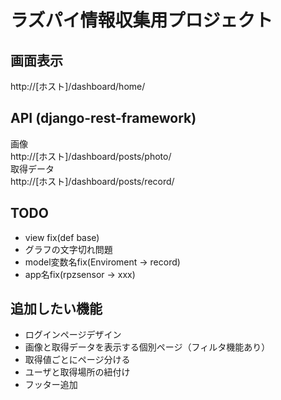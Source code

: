 # ラズパイ情報収集用プロジェクト

## 画面表示

http://[ホスト]/dashboard/home/  

## API (django-rest-framework)

画像  
http://[ホスト]/dashboard/posts/photo/  
取得データ  
http://[ホスト]/dashboard/posts/record/

## TODO

- view fix(def base)
- グラフの文字切れ問題
- model変数名fix(Enviroment -> record)
- app名fix(rpzsensor -> xxx)

## 追加したい機能

- ログインページデザイン
- 画像と取得データを表示する個別ページ（フィルタ機能あり）
- 取得値ごとにページ分ける
- ユーザと取得場所の紐付け
- フッター追加
